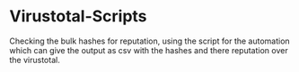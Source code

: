 # Virustotal-Scripts
Checking the bulk hashes for reputation, using the script for the automation which can give the output as csv with the hashes and there reputation over the virustotal.
